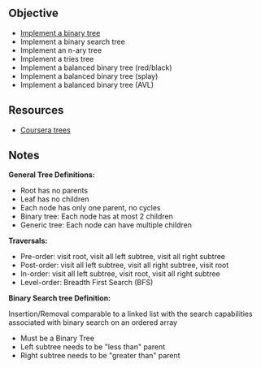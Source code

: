 ## Objective

* [Implement a binary tree](src/main/java/com/github/noconnor/reference/BinaryTree.java)
* Implement a binary search tree
* Implement an n-ary tree
* Implement a tries tree
* Implement a balanced binary tree (red/black)
* Implement a balanced binary tree (splay)
* Implement a balanced binary tree (AVL)

## Resources

* [Coursera trees](https://www.coursera.org/learn/data-structures-optimizing-performance/lecture/ovovP/core-trees)

## Notes

**General Tree Definitions:**

* Root has no parents
* Leaf has no children
* Each node has only one parent, no cycles
* Binary tree: Each node has at most 2 children
* Generic tree: Each node can have multiple children


**Traversals:**

* Pre-order: visit root, visit all left subtree, visit all right subtree
* Post-order: visit all left subtree, visit all right subtree, visit root
* In-order: visit all left subtree, visit root, visit all right subtree
* Level-order: Breadth First Search (BFS)


**Binary Search tree Definition:**

Insertion/Removal comparable to a linked list with the search capabilities associated with binary search on an ordered array 

* Must be a Binary Tree
* Left subtree needs to be "less than" parent
* Right subtree needs to be "greater than" parent

